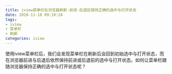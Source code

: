 ```yaml
---
title: iview菜单栏在浏览器刷新-前进-后退后保持正确的选中与打开状态
date: 2018-11-10 09:19:24
tags: 
- iview
- 菜单栏
- 刷新
categories: iview
---
```


使用iview菜单栏后，我们会发现菜单栏在刷新后会回到初始选中与打开状态，而在浏览器前进与后退后依然保持前进或后退前的选中与打开状态。如何让菜单栏跟随浏览器保持正确的选中与打开状态呢？

